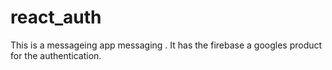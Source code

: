 # react_auth
This is a messageing app messaging .
It has the firebase a googles product for the authentication.
